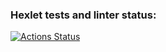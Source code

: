 ### Hexlet tests and linter status:
[![Actions Status](https://github.com/hardsmile98/frontend-project-lvl1/workflows/hexlet-check/badge.svg)](https://github.com/hardsmile98/frontend-project-lvl1/actions)